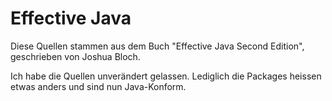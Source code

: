 # Effective Java

Diese Quellen stammen aus dem Buch "Effective Java Second Edition", geschrieben von Joshua Bloch.

Ich habe die Quellen unverändert gelassen. Lediglich die Packages heissen etwas anders und sind nun Java-Konform.